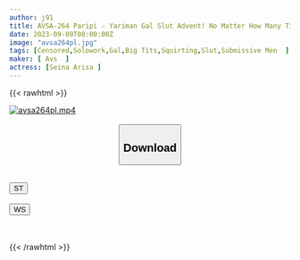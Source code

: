 ```yaml
---
author: j91
title: AVSA-264 Paripi ☆ Yariman Gal Slut Advent! No Matter How Many Times A Super-super-bitch Gal Gets Orgasm, It Never Ends! Pull Out A De M Boy With A Face Sitting & Intense Piss Woman On Top Posture! Alice Otsu
date: 2023-09-09T00:00:00Z
image: "avsa264pl.jpg"
tags: [Censored,Solowork,Gal,Big Tits,Squirting,Slut,Submissive Men	 ]
maker: [ Avs  ]
actress: [Seina Arisa ]
---
```



{{< rawhtml >}}

<div class="video" data-videoid="ALook3Zr78hXKVQ">
    <a href="javascript:;">
        <img src="https://my.j91.asia/posts/avsa264pl/avsa264pl.jpg" width="WIDTH" height="HEIGHT" alt="avsa264pl.mp4" loading="lazy">
    </a>
</div>

<script type="text/javascript" src="https://j91.asia/asset/on-demand-st.js"></script>

<br>
  <link rel="stylesheet" href="https://j91.asia/asset/bs5.css">
  
  <center>
  <button class="btn btn-primary" type="button" data-bs-toggle="collapse" data-bs-target=".multi-collapse" aria-expanded="false" aria-controls="multiCollapseExample1 multiCollapseExample2"><h2>Download</h2></button></center>
</p>
<div class="row">
  <div class="col">
    <div class="collapse multi-collapse" id="multiCollapseExample1">
      <div class="card card-body">
	      	      <br>
<div class="buttons">  
<a href="https://streamtape.to/v/ALook3Zr78hXKVQ"><button class="btn-hover color-3"><i class="fa fa-download"></i> ST</button></a></div>
    </div>
  </div>
</div>
  <div class="col">
    <div class="collapse multi-collapse" id="multiCollapseExample2">
      <div class="card card-body">
	      <br>
<div class="buttons">
    <a href="https://wolfstream.tv/uj583cw8n54i"><button class="btn-hover color-9"><i class="fa fa-download"></i> WS</button></a></div>
<br><br>
      </div>
    </div>
  </div>
</div>

{{< /rawhtml >}}
